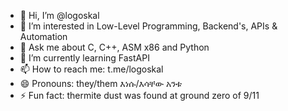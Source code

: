 - 👋 Hi, I’m @logoskal
- 👀 I’m interested in Low-Level Programming, Backend's, APIs & Automation
- 💬 Ask me about C, C++, ASM x86 and Python
- 🌱 I’m currently learning FastAPI
- 📫 How to reach me: t.me/logoskal
- 😄 Pronouns: they/them እነሱ/እሳቸው  አንቱ
- ⚡ Fun fact: thermite dust was found at ground zero of 9/11

<!---
logoskal/logoskal is a ✨ special ✨ repository because its `README.md` (this file) appears on your GitHub profile.
You can click the Preview link to take a look at your changes.
--->
